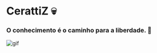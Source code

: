# **CerattiZ 💀**
### O conhecimento é o caminho para a liberdade. 🚀

![gif](https://cdn.discordapp.com/attachments/995830949164109887/1010654657800052906/giphy.gif)
